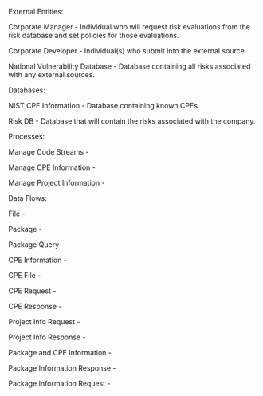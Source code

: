 External Entities:
  
  Corporate Manager - Individual who will request risk evaluations from the risk database and set policies for those evaluations.
  
  Corporate Developer - Individual(s) who submit into the external source.
  
  National Vulnerability Database - Database containing all risks associated with any external sources.
  

Databases: 
  
  NIST CPE Information - Database containing known CPEs.
  
  Risk DB - Database that will contain the risks associated with the company.
  

Processes:
  
  Manage Code Streams - 
  
  Manage CPE Information -
  
  Manage Project Information - 
  

Data Flows:
  
  File - 
  
  Package - 
  
  Package Query - 
  
  CPE Information - 
  
  CPE File - 
  
  CPE Request - 
  
  CPE Response -
  
  Project Info Request - 
  
  Project Info Response - 
  
  Package and CPE Information -
  
  Package Information Response - 
  
  Package Information Request - 
  
  
  
